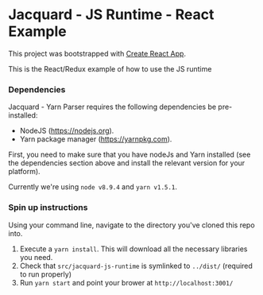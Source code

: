 # Jacquard - JS Runtime - React Example

This project was bootstrapped with [Create React App](https://github.com/facebookincubator/create-react-app).

This is the React/Redux example of how to use the JS runtime
 
### Dependencies

Jacquard - Yarn Parser requires the following dependencies be pre-installed:

* NodeJS (https://nodejs.org).
* Yarn package manager (https://yarnpkg.com).

First, you need to make sure that you have nodeJs and Yarn installed (see the dependencies section above and install the relevant version for your platform).

Currently we're using `node v8.9.4` and `yarn v1.5.1`.

### Spin up instructions

Using your command line, navigate to the directory you've cloned this repo into.

  1. Execute a `yarn install`. This will download all the necessary libraries you need.
  2. Check that `src/jacquard-js-runtime` is symlinked to `../dist/` (required to run properly)
  3. Run `yarn start` and point your brower at `http://localhost:3001/`
